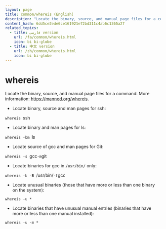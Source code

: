 ```yaml
---
layout: page
title: common/whereis (English)
description: "Locate the binary, source, and manual page files for a command."
content_hash: 6dd5ce2ede6ce161921e72bd311c4ab6c1365a27
related_topics:
  - title: فارسی version
    url: /fa/common/whereis.html
    icon: bi bi-globe
  - title: 中文 version
    url: /zh/common/whereis.html
    icon: bi bi-globe
---
```

# whereis

Locate the binary, source, and manual page files for a command.
More information: <https://manned.org/whereis>.

- Locate binary, source and man pages for ssh:

`whereis `<span class="tldr-var badge badge-pill bg-dark-lm bg-white-dm text-white-lm text-dark-dm font-weight-bold">ssh</span>

- Locate binary and man pages for ls:

`whereis -bm `<span class="tldr-var badge badge-pill bg-dark-lm bg-white-dm text-white-lm text-dark-dm font-weight-bold">ls</span>

- Locate source of gcc and man pages for Git:

`whereis -s `<span class="tldr-var badge badge-pill bg-dark-lm bg-white-dm text-white-lm text-dark-dm font-weight-bold">gcc</span>` -m `<span class="tldr-var badge badge-pill bg-dark-lm bg-white-dm text-white-lm text-dark-dm font-weight-bold">git</span>

- Locate binaries for gcc in `/usr/bin/` only:

`whereis -b -B `<span class="tldr-var badge badge-pill bg-dark-lm bg-white-dm text-white-lm text-dark-dm font-weight-bold">/usr/bin/</span>` -f `<span class="tldr-var badge badge-pill bg-dark-lm bg-white-dm text-white-lm text-dark-dm font-weight-bold">gcc</span>

- Locate unusual binaries (those that have more or less than one binary on the system):

`whereis -u *`

- Locate binaries that have unusual manual entries (binaries that have more or less than one manual installed):

`whereis -u -m *`
